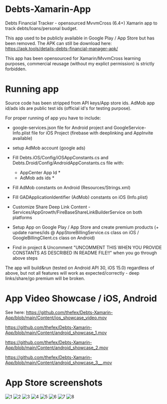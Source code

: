 # Debts-Xamarin-App
Debts Financial Tracker - opensourced MvvmCross (6.4+) Xamarin app to track debts/loans/personal budget. 

This app used to be publicly available in Google Play / App Store but has been removed.
The APK can still be download here: https://apk.tools/details-debts-financial-manager-apk/

This app has been opensourced for Xamarin/MvvmCross learning purposes, commercial reusage (without my explict permission) is strictly forbidden.

# Running app

Source code has been stripped from API keys/App store ids.
AdMob app id/ads ids are public test ids (official id's for testing purpose). 

For proper running of app you have to include:
- google-services.json file for Android project and GoogleService-Info.plist file for iOS Project (firebase with deeplinking and AppInvite available)
- setup AdMob account (google ads)
- Fill Debts.iOS/Config/iOSAppConstants.cs and Debts.Droid/Config/AndroidAppConstants.cs file with:
    * AppCenter App Id *
    * AdMob ads ids *
- Fill AdMob constants on Android (Resources/Strings.xml)
- Fill GADApplicationIdentifier (AdMob) constants on iOS (Info.plist)
- Customize Share Deep Link Content - Services/AppGrowth/FireBaseShareLinkBuilderService on both platforms
- Setup App on Google Play / App Store and create premium products (+ update names/ids @ AppStoreBillingService.cs class on iOS / GoogleBillingClient.cs class on Android)

- Find in project & Uncomment "UNCOMMENT THIS WHEN YOU PROVIDE CONSTANTS AS DESCRIBED IN README FILE!!" when you go through above steps

The app will build&run (tested on Android API 30, iOS 15.0) regardless of above, but not all features will work as expected/correctly - deep links/share/go premium will be broken.

# App Video Showcase / iOS, Android

See here: 
https://github.com/thefex/Debts-Xamarin-App/blob/main/Content/ios_showcase_video.mov


https://github.com/thefex/Debts-Xamarin-App/blob/main/Content/android_showcase_1.mov


https://github.com/thefex/Debts-Xamarin-App/blob/main/Content/android_showcase_2.mov


https://github.com/thefex/Debts-Xamarin-App/blob/main/Content/android_showcase_3__.mov


# App Store screenshots
![1](https://raw.githubusercontent.com/thefex/Debts-Xamarin-App/main/Content/1.webp)
![2](https://raw.githubusercontent.com/thefex/Debts-Xamarin-App/main/Content/2.webp)
![3](https://raw.githubusercontent.com/thefex/Debts-Xamarin-App/main/Content/3.webp)
![4](https://raw.githubusercontent.com/thefex/Debts-Xamarin-App/main/Content/4.webp)
![5](https://raw.githubusercontent.com/thefex/Debts-Xamarin-App/main/Content/5.webp)
![6](https://raw.githubusercontent.com/thefex/Debts-Xamarin-App/main/Content/6.webp)
![7](https://raw.githubusercontent.com/thefex/Debts-Xamarin-App/main/Content/7.webp)
![8](https://raw.githubusercontent.com/thefex/Debts-Xamarin-App/main/Content/8.webp)
